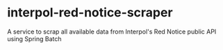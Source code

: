 # interpol-red-notice-scraper
A service to scrap all available data from Interpol's Red Notice public API using Spring Batch
